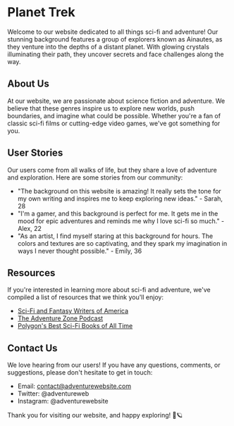 <!--font:Creepster-->

# Planet Trek

Welcome to our website dedicated to all things sci-fi and adventure! Our stunning background features a group of explorers known as Ainautes, as they venture into the depths of a distant planet. With glowing crystals illuminating their path, they uncover secrets and face challenges along the way.

## About Us

At our website, we are passionate about science fiction and adventure. We believe that these genres inspire us to explore new worlds, push boundaries, and imagine what could be possible. Whether you're a fan of classic sci-fi films or cutting-edge video games, we've got something for you.

## User Stories

Our users come from all walks of life, but they share a love of adventure and exploration. Here are some stories from our community:

- "The background on this website is amazing! It really sets the tone for my own writing and inspires me to keep exploring new ideas." - Sarah, 28
- "I'm a gamer, and this background is perfect for me. It gets me in the mood for epic adventures and reminds me why I love sci-fi so much." - Alex, 22
- "As an artist, I find myself staring at this background for hours. The colors and textures are so captivating, and they spark my imagination in ways I never thought possible." - Emily, 36

## Resources

If you're interested in learning more about sci-fi and adventure, we've compiled a list of resources that we think you'll enjoy:

- [Sci-Fi and Fantasy Writers of America](#)
- [The Adventure Zone Podcast](#)
- [Polygon's Best Sci-Fi Books of All Time](#)

## Contact Us

We love hearing from our users! If you have any questions, comments, or suggestions, please don't hesitate to get in touch:

- Email: contact@adventurewebsite.com
- Twitter: @adventureweb
- Instagram: @adventurewebsite

Thank you for visiting our website, and happy exploring! 🚀🪐

<!--

Write me content for website with wallpaper which alt text is:

"Ainautes exploring a vast network of tunnels beneath the surface of a distant planet, with glowing crystals all around them."

The name/title of the page should not be 1:1 copy of the alt text but rather a real content of the website which is using this wallpaper.

- Use markdown format 
- Start with heading
- Heading should be short and concise
- The content should look like a real website 
- The website should not be about the wallpaper, wallpaper is just a related background
- Heading should be contain work "wallpaper" or "background"
- Include real sections like references, contact, user stories, etc. use things relevant to the page purpose.
- Feel free to use structure like headings, bullets, numbering, blockquotes, paragraphs, horizontal lines, etc.
- You can use formatting like bold or _italic_
- You can include UTF-8 emojis
- Links should be only #hash anchors (and you can refer to the document itself)
- Do not include images


---


# Discover the Mysteries of Ainautes: A Sci-Fi Adventure Wallpaper

Welcome to our website dedicated to all things sci-fi and adventure! Our wallpaper features Ainautes, a group of explorers who have discovered a vast network of tunnels beneath the surface of a distant planet. With glowing crystals all around them, they venture deeper into the unknown, uncovering secrets and facing challenges along the way.

## About Us

At our website, we are passionate about all things science fiction and adventure. We believe that these genres inspire us to explore new worlds, push boundaries, and imagine what could be possible. Whether you're a fan of classic sci-fi films or cutting-edge video games, we've got something for you.

## User Stories

Our users come from all walks of life, but they share a love of adventure and exploration. Here are some stories from our community:

- "I love using this wallpaper as my desktop background. It reminds me to keep exploring and pushing boundaries, even when things seem impossible." - Sarah, 28
- "As an aspiring writer, I find inspiration in the Ainautes wallpaper. It sparks my imagination and helps me visualize the worlds I want to create." - James, 35
- "I'm a gamer, and this wallpaper is perfect for me. It sets the tone for epic adventures and reminds me why I love sci-fi so much." - Alex, 22

## References

If you're interested in learning more about sci-fi and adventure, we've compiled a list of resources that we think you'll enjoy:

- [Sci-Fi and Fantasy Writers of America](#)
- [The Adventure Zone Podcast](#)
- [Polygon's Best Sci-Fi Books of All Time](#)

## Contact Us

We love hearing from our users! If you have any questions, comments, or suggestions, please don't hesitate to get in touch:

- Email: contact@adventurewallpaper.com
- Twitter: @adventurewall
- Instagram: @adventurewallpaper

Thank you for visiting our website, and happy exploring! 🚀🪐


---


Heading should not include word "wallpaper". The website should not be about the wallpaper itself, wallpaper is just a related background, rewrite whole content.


---


# Journey to the Unknown: Explore the Depths of a Distant Planet

Welcome to our website dedicated to all things sci-fi and adventure! Our stunning background features a group of explorers known as Ainautes, as they venture into the depths of a distant planet. With glowing crystals illuminating their path, they uncover secrets and face challenges along the way.

## About Us

At our website, we are passionate about science fiction and adventure. We believe that these genres inspire us to explore new worlds, push boundaries, and imagine what could be possible. Whether you're a fan of classic sci-fi films or cutting-edge video games, we've got something for you.

## User Stories

Our users come from all walks of life, but they share a love of adventure and exploration. Here are some stories from our community:

- "The background on this website is amazing! It really sets the tone for my own writing and inspires me to keep exploring new ideas." - Sarah, 28
- "I'm a gamer, and this background is perfect for me. It gets me in the mood for epic adventures and reminds me why I love sci-fi so much." - Alex, 22
- "As an artist, I find myself staring at this background for hours. The colors and textures are so captivating, and they spark my imagination in ways I never thought possible." - Emily, 36

## Resources

If you're interested in learning more about sci-fi and adventure, we've compiled a list of resources that we think you'll enjoy:

- [Sci-Fi and Fantasy Writers of America](#)
- [The Adventure Zone Podcast](#)
- [Polygon's Best Sci-Fi Books of All Time](#)

## Contact Us

We love hearing from our users! If you have any questions, comments, or suggestions, please don't hesitate to get in touch:

- Email: contact@adventurewebsite.com
- Twitter: @adventureweb
- Instagram: @adventurewebsite

Thank you for visiting our website, and happy exploring! 🚀🪐

-->

